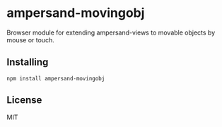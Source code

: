 # ampersand-movingobj

Browser module for extending ampersand-views to movable objects by mouse or touch.

## Installing

```
npm install ampersand-movingobj
```

## License

MIT